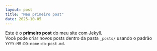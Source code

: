 ```yaml
---
layout: post
title: "Meu primeiro post"
date: 2025-10-05
---
```


Este é o **primeiro post** do meu site com Jekyll.  
Você pode criar novos posts dentro da pasta `_posts/` usando o padrão `YYYY-MM-DD-nome-do-post.md`.
